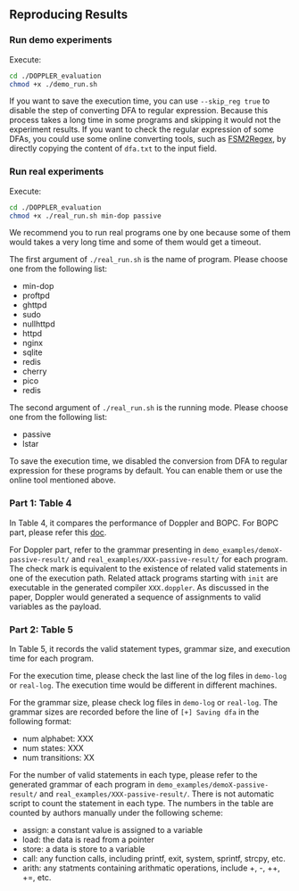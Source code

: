 ## Reproducing Results
### Run demo experiments
Execute:
```bash
cd ./DOPPLER_evaluation
chmod +x ./demo_run.sh
```
If you want to save the execution time, you can use `--skip_reg true` to disable the step of converting DFA to regular expression. Because this process takes a long time in some programs and skipping it would not the experiment results. If you want to check the regular expression of some DFAs, you could use some online converting tools, such as [FSM2Regex](https://ivanzuzak.info/noam/webapps/fsm2regex/), by directly copying the content of `dfa.txt` to the input field.

### Run real experiments
Execute:
```bash
cd ./DOPPLER_evaluation
chmod +x ./real_run.sh min-dop passive
```
We recommend you to run real programs one by one because some of them would takes a very long time and some of them would get a timeout.

The first argument of `./real_run.sh` is the name of program. Please choose one from the following list:
* min-dop
* proftpd
* ghttpd
* sudo
* nullhttpd
* httpd
* nginx
* sqlite
* redis
* cherry
* pico
* redis

The second argument of `./real_run.sh` is the running mode. Please choose one from the following list:
* passive
* lstar

To save the execution time, we disabled the conversion from DFA to regular expression for these programs by default. You can enable them or use the online tool mentioned above.


### Part 1: Table 4
In Table 4, it compares the performance of Doppler and BOPC. For BOPC part, please refer this [doc](../BOPC_evaluation/README.md).

For Doppler part, refer to the grammar presenting in `demo_examples/demoX-passive-result/` and `real_examples/XXX-passive-result/` for each program. The check mark is equivalent to the existence of related valid statements in one of the execution path. Related attack programs starting with `init` are executable in the generated compiler `XXX.doppler`. As discussed in the paper, Doppler would generated a sequence of assignments to valid variables as the payload.

### Part 2: Table 5
In Table 5, it records the valid statement types, grammar size, and execution time for each program.

For the execution time, please check the last line of the log files in `demo-log` or `real-log`. The execution time would be different in different machines.

For the grammar size, please check log files in `demo-log` or `real-log`. The grammar sizes are recorded before the line of `[+] Saving dfa` in the following format:
* num alphabet: XXX
* num states: XXX
* num transitions: XX

For the number of valid statements in each type, please refer to the generated grammar of each program in `demo_examples/demoX-passive-result/` and `real_examples/XXX-passive-result/`. There is not automatic script to count the statement in each type. The numbers in the table are counted by authors manually under the following scheme:
* assign: a constant value is assigned to a variable
* load: the data is read from a pointer
* store: a data is store to a variable
* call: any function calls, including printf, exit, system, sprintf, strcpy, etc.
* arith: any statments containing arithmatic operations, include +, -, ++, +=, etc.